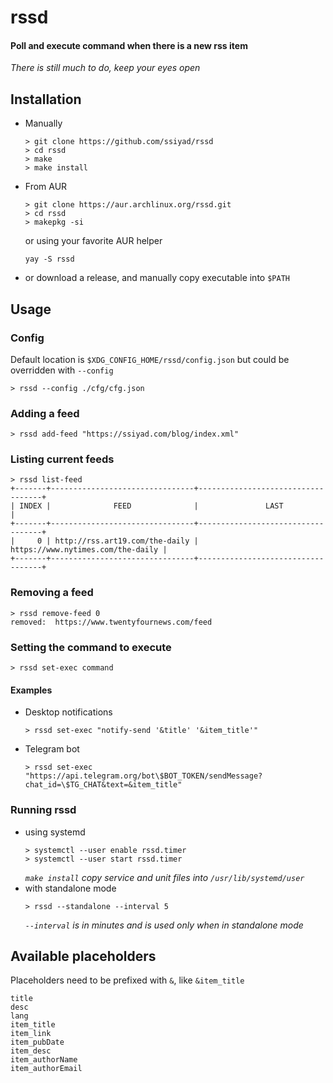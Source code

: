 # rssd
#### Poll and execute command when there is a new rss item  
*There is still much to do, keep your eyes open*

## Installation
- Manually
    ```
    > git clone https://github.com/ssiyad/rssd
    > cd rssd
    > make
    > make install
    ```
- From AUR
    ```
    > git clone https://aur.archlinux.org/rssd.git
    > cd rssd
    > makepkg -si
    ```
    or using your favorite AUR helper
    ```
    yay -S rssd
    ```
- or download a release, and manually copy executable into `$PATH`

## Usage
### Config
Default location is `$XDG_CONFIG_HOME/rssd/config.json` but could be overridden with `--config`
```
> rssd --config ./cfg/cfg.json
```

### Adding a feed
```
> rssd add-feed "https://ssiyad.com/blog/index.xml"
```

### Listing current feeds
```
> rssd list-feed
+-------+--------------------------------+-----------------------------------+
| INDEX |              FEED              |               LAST                |
+-------+--------------------------------+-----------------------------------+
|     0 | http://rss.art19.com/the-daily | https://www.nytimes.com/the-daily |
+-------+--------------------------------+-----------------------------------+
```

### Removing a feed
```
> rssd remove-feed 0
removed:  https://www.twentyfournews.com/feed
```

### Setting the command to execute
```
> rssd set-exec command
```

#### Examples
- Desktop notifications  
    ```
    > rssd set-exec "notify-send '&title' '&item_title'"
    ```
- Telegram bot  
    ```
    > rssd set-exec "https://api.telegram.org/bot\$BOT_TOKEN/sendMessage?chat_id=\$TG_CHAT&text=&item_title"
    ```

### Running rssd
- using systemd  
    ```
    > systemctl --user enable rssd.timer
    > systemctl --user start rssd.timer
    ```
    *`make install` copy service and unit files into `/usr/lib/systemd/user`*
- with standalone mode
    ```
    > rssd --standalone --interval 5
    ```
    *`--interval` is in minutes and is used only when in standalone mode*

## Available placeholders
Placeholders need to be prefixed with `&`, like `&item_title`
```
title
desc
lang
item_title
item_link
item_pubDate
item_desc
item_authorName
item_authorEmail
```
